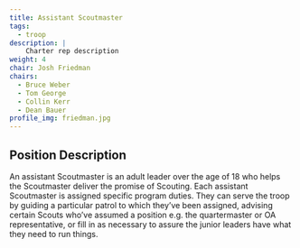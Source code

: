 ```yaml
---
title: Assistant Scoutmaster
tags:
  - troop
description: |
    Charter rep description
weight: 4
chair: Josh Friedman
chairs:
  - Bruce Weber
  - Tom George
  - Collin Kerr
  - Dean Bauer
profile_img: friedman.jpg
---
```


## Position Description

An assistant Scoutmaster is an adult leader over the age of 18 who helps the
Scoutmaster deliver the promise of Scouting. Each assistant Scoutmaster is
assigned specific program duties. They can serve the troop by guiding a
particular patrol to which they’ve been assigned, advising certain Scouts who’ve
assumed a position e.g. the quartermaster or OA representative, or fill in as
necessary to assure the junior leaders have what they need to run things.

